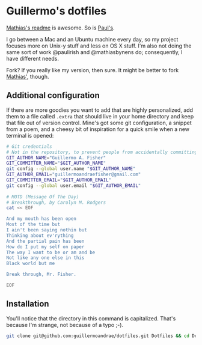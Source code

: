 # Guillermo's dotfiles

[Mathias's readme](https://github.com/mathiasbynens/dotfiles/) is awesome. So is [Paul's](https://github.com/paulirish/dotfiles/).

I go between a Mac and an Ubuntu machine every day, so my project focuses more on Unix-y stuff and less on OS X stuff. I'm also not doing the same sort of work @paulirish and @mathiasbynens do; consequently, I have different needs.

Fork? If you really like my version, then sure. It might be better to fork [Mathias'](https://github.com/mathiasbynens/dotfiles/), though.

## Additional configuration

If there are more goodies you want to add that are highly personalized, add them to a file called `.extra` that should live in your home directory and keep that file out of version control. Mine's got some git configuration, a snippet from a poem, and a cheesy bit of inspiration for a quick smile when a new terminal is opened:

```bash
# Git credentials
# Not in the repository, to prevent people from accidentally committing under my name
GIT_AUTHOR_NAME="Guillermo A. Fisher"
GIT_COMMITTER_NAME="$GIT_AUTHOR_NAME"
git config --global user.name "$GIT_AUTHOR_NAME"
GIT_AUTHOR_EMAIL="guillermoandraefisher@gmail.com"
GIT_COMMITTER_EMAIL="$GIT_AUTHOR_EMAIL"
git config --global user.email "$GIT_AUTHOR_EMAIL"
 
# MOTD (Message Of The Day) 
# Breakthrough, by Carolyn M. Rodgers
cat << EOF

And my mouth has been open 
Most of the time but 
I ain't been saying nothin but 
Thinking about ev'rything 
And the partial pain has been 
How do I put my self on paper 
The way I want to be or am and be 
Not like any one else in this 
Black world but me

Break through, Mr. Fisher.

EOF
```

## Installation

You'll notice that the directory in this command is capitalized. That's because I'm strange, not because of a typo ;-). 

```bash
git clone git@github.com:guillermoandrae/dotfiles.git Dotfiles && cd Dotfiles && ./sync.sh
```
